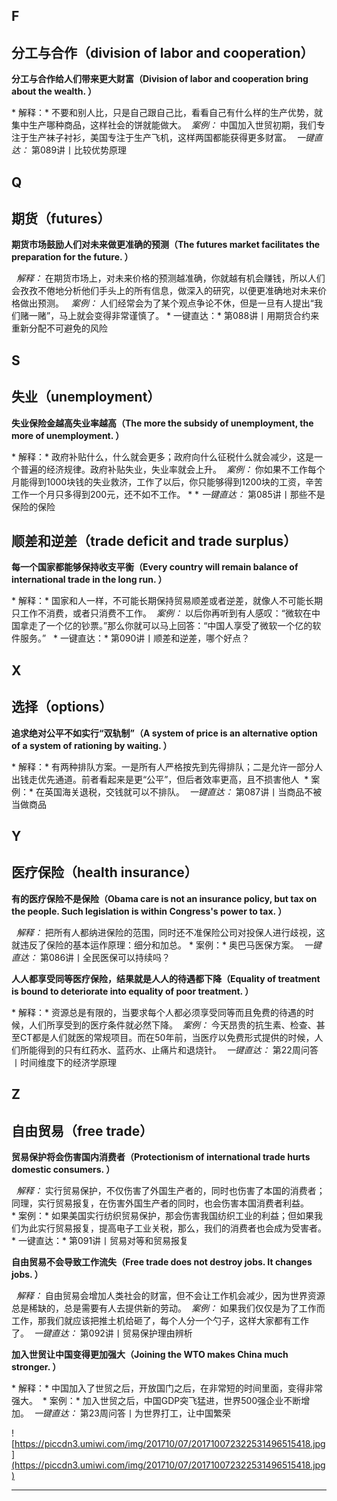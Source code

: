 ## F

## 分工与合作（division of labor and cooperation）

 **分工与合作给人们带来更大财富（Division of labor and cooperation bring about the wealth. ）**

 * 解释：* 不要和别人比，只是自己跟自己比，看看自己有什么样的生产优势，就集中生产哪种商品，这样社会的饼就能做大。  *案例：* 中国加入世贸初期，我们专注于生产袜子衬衫，美国专注于生产飞机，这样两国都能获得更多财富。  *一键直达：* 第089讲丨比较优势原理

## Q

## 期货（futures）

 **期货市场鼓励人们对未来做更准确的预测（The futures market facilitates the preparation for the future. ）**

  *解释：* 在期货市场上，对未来价格的预测越准确，你就越有机会赚钱，所以人们会孜孜不倦地分析他们手头上的所有信息，做深入的研究，以便更准确地对未来价格做出预测。   *案例：* 人们经常会为了某个观点争论不休，但是一旦有人提出“我们赌一赌”，马上就会变得非常谨慎了。 * 一键直达：* 第088讲丨用期货合约来重新分配不可避免的风险

## S

## 失业（unemployment）

 **失业保险金越高失业率越高（The more the subsidy of unemployment, the more of unemployment. ）**

 * 解释：* 政府补贴什么，什么就会更多；政府向什么征税什么就会减少，这是一个普遍的经济规律。政府补贴失业，失业率就会上升。  *案例：* 你如果不工作每个月能得到1000块钱的失业救济，工作了以后，你只能够得到1200块的工资，辛苦工作一个月只多得到200元，还不如不工作。 * *  *一键直达：* 第085讲丨那些不是保险的保险

## 顺差和逆差（trade deficit and trade surplus）

 **每一个国家都能够保持收支平衡（Every country will remain balance of international trade in the long run. ）**

 * 解释：* 国家和人一样，不可能长期保持贸易顺差或者逆差，就像人不可能长期只工作不消费，或者只消费不工作。  *案例：* 以后你再听到有人感叹：“微软在中国拿走了一个亿的钞票。”那么你就可以马上回答：“中国人享受了微软一个亿的软件服务。”   * 一键直达：* 第090讲丨顺差和逆差，哪个好点？

## X

## 选择（options）

 **追求绝对公平不如实行“双轨制”（A system of price is an alternative option of a system of rationing by waiting. ）**

 * 解释：* 有两种排队方案。一是所有人严格按先到先得排队；二是允许一部分人出钱走优先通道。前者看起来是更“公平”，但后者效率更高，且不损害他人  * 案例：* 在英国海关退税，交钱就可以不排队。  *一键直达：* 第087讲丨当商品不被当做商品

## Y

## 医疗保险（health insurance）

 **有的医疗保险不是保险（Obama care is not an insurance policy, but tax on the people. Such legislation is within Congress's power to tax. ）**

  *解释：* 把所有人都纳进保险的范围，同时还不准保险公司对投保人进行歧视，这就违反了保险的基本运作原理：细分和加总。 * 案例：* 奥巴马医保方案。  *一键直达：* 第086讲丨全民医保可以持续吗？

 **人人都享受同等医疗保险，结果就是人人的待遇都下降（Equality of treatment is bound to deteriorate into equality of poor treatment. ）**

 * 解释：* 资源总是有限的，当要求每个人都必须享受同等而且免费的待遇的时候，人们所享受到的医疗条件就必然下降。  *案例：* 今天昂贵的抗生素、检查、甚至CT都是人们就医的常规项目。而在50年前，当医疗以免费形式提供的时候，人们所能得到的只有红药水、蓝药水、止痛片和退烧针。  *一键直达：* 第22周问答丨时间维度下的经济学原理

## Z

## 自由贸易（free trade）

 **贸易保护将会伤害国内消费者（Protectionism of international trade hurts domestic consumers. ）**

  *解释：* 实行贸易保护，不仅伤害了外国生产者的，同时也伤害了本国的消费者；同理，实行贸易报复，在伤害外国生产者的同时，也会伤害本国消费者利益。 * 案例：* 如果美国实行纺织贸易保护，那会伤害我国纺织工业的利益；但如果我们为此实行贸易报复，提高电子工业关税，那么，我们的消费者也会成为受害者。 * 一键直达：* 第091讲丨贸易对等和贸易报复

 **自由贸易不会导致工作流失（Free trade does not destroy jobs. It changes jobs. ）**

  *解释：* 自由贸易会增加人类社会的财富，但不会让工作机会减少，因为世界资源总是稀缺的，总是需要有人去提供新的劳动。  *案例：* 如果我们仅仅是为了工作而工作，那我们就应该把推土机给砸了，每个人分一个勺子，这样大家都有工作了。  *一键直达：* 第092讲丨贸易保护理由辨析

 **加入世贸让中国变得更加强大（Joining the WTO makes China much stronger. ）**

 * 解释：* 中国加入了世贸之后，开放国门之后，在非常短的时间里面，变得非常强大。  * 案例：* 加入世贸之后，中国GDP突飞猛进，世界500强企业不断增加。  *一键直达：* 第23周问答丨为世界打工，让中国繁荣

![https://piccdn3.umiwi.com/img/201710/07/201710072322531496515418.jpg](https://piccdn3.umiwi.com/img/201710/07/201710072322531496515418.jpg)

---
